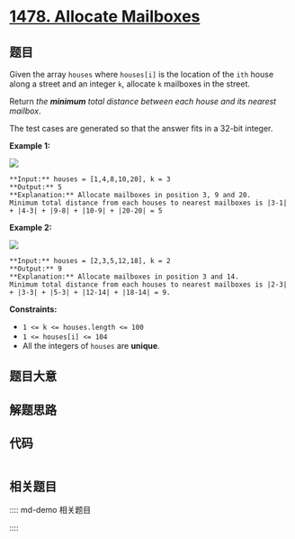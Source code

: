 # [1478. Allocate Mailboxes](https://leetcode.com/problems/allocate-mailboxes)

## 题目

Given the array `houses` where `houses[i]` is the location of the `ith` house
along a street and an integer `k`, allocate `k` mailboxes in the street.

Return _the **minimum** total distance between each house and its nearest
mailbox_.

The test cases are generated so that the answer fits in a 32-bit integer.



**Example 1:**

![](https://assets.leetcode.com/uploads/2020/05/07/sample_11_1816.png)

    
    
    **Input:** houses = [1,4,8,10,20], k = 3
    **Output:** 5
    **Explanation:** Allocate mailboxes in position 3, 9 and 20.
    Minimum total distance from each houses to nearest mailboxes is |3-1| + |4-3| + |9-8| + |10-9| + |20-20| = 5 
    

**Example 2:**

![](https://assets.leetcode.com/uploads/2020/05/07/sample_2_1816.png)

    
    
    **Input:** houses = [2,3,5,12,18], k = 2
    **Output:** 9
    **Explanation:** Allocate mailboxes in position 3 and 14.
    Minimum total distance from each houses to nearest mailboxes is |2-3| + |3-3| + |5-3| + |12-14| + |18-14| = 9.
    



**Constraints:**

  * `1 <= k <= houses.length <= 100`
  * `1 <= houses[i] <= 104`
  * All the integers of `houses` are **unique**.


## 题目大意

## 解题思路

## 代码

```javascript

```

## 相关题目

:::: md-demo 相关题目

::::
